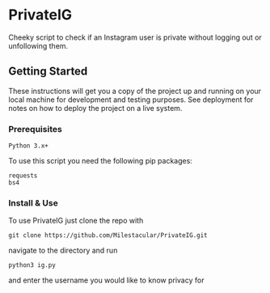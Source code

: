 # PrivateIG

Cheeky script to check if an Instagram user is private without logging out or unfollowing them.

## Getting Started

These instructions will get you a copy of the project up and running on your local machine for development and testing purposes. See deployment for notes on how to deploy the project on a live system.

### Prerequisites

```
Python 3.x+
```

To use this script you need the following pip packages:

```
requests
bs4
```

### Install & Use

To use PrivateIG just clone the repo with


```
git clone https://github.com/Milestacular/PrivateIG.git
```

navigate to the directory and run

```
python3 ig.py
```

and enter the username you would like to know privacy for

